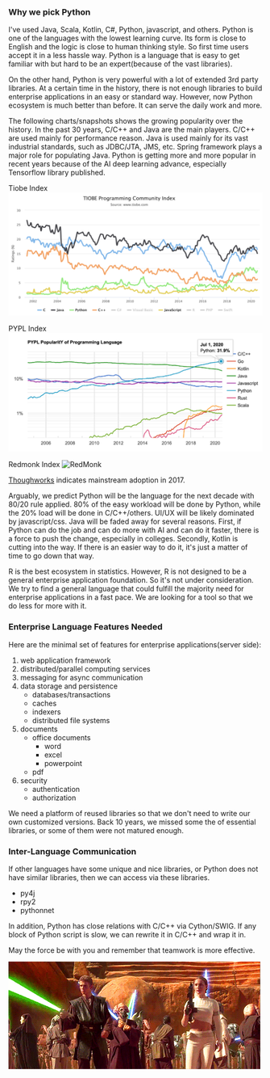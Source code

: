  
### Why we pick Python
I've used Java, Scala, Kotlin, C#, Python, javascript, and others. Python is
one of the languages with the lowest learning curve. Its form is close to 
English and the logic is close to human thinking style. So first time users
accept it in a less hassle way. Python is a language that is easy to get
familiar with but hard to be an expert(because of the vast libraries).

On the other hand, Python is very powerful with a lot of extended 3rd party
libraries. At a certain time in the history, there is not enough libraries to
build enterprise applications in an easy or standard way. However, now Python
ecosystem is much better than before. It can serve the daily work and more.

The following charts/snapshots shows the growing popularity over the history. 
In the past 30 years, C/C++ and Java are the main players. C/C++ are used 
mainly for performance reason. Java is used mainly for its vast industrial 
standards, such as JDBC/JTA, JMS, etc. Spring framework plays a major role 
for populating Java. Python is getting more and more popular in recent years
because of the AI deep learning advance, especially Tensorflow library 
published. 

Tiobe Index
![Tiobe Index](tiobe_index.png)

PYPL Index
![PYPL Index](pypl_index.png)

Redmonk Index
![RedMonk](https://redmonk.com/sogrady/files/2020/07/lang-rank-q320-wm.png)


[Thoughworks](https://www.thoughtworks.com/radar/languages-and-frameworks/python-3)
indicates mainstream adoption in 2017.


Arguably, we predict Python will be the language for the next decade with
80/20 rule applied. 80% of the easy workload will be done by Python, while the
20% load will be done in C/C++/others. UI/UX will be likely dominated by
javascript/css. Java will be faded away for several reasons. First, if Python
can do the job and can do more with AI and can do it faster, there is a force
to push the change, especially in colleges. Secondly, Kotlin is cutting into
the way. If there is an easier way to do it, it's just a matter of time to go
down that way.

R is the best ecosystem in statistics. However, R is not designed to be a
general enterprise application foundation. So it's not under consideration.
We try to find a general language that could fulfill the majority need for
enterprise applications in a fast pace. We are looking for a tool so that 
we do less for more with it.

### Enterprise Language Features Needed
Here are the minimal set of features for enterprise applications(server side):
1. web application framework
2. distributed/parallel computing services
3. messaging for async communication
4. data storage and persistence 
    - databases/transactions
    - caches
    - indexers
    - distributed file systems
5. documents
    - office documents
        - word
        - excel
        - powerpoint
    - pdf
6. security
    - authentication
    - authorization
    
We need a platform of reused libraries so that we don't need to write 
our own customized versions. Back 10 years, we missed some the of essential
libraries, or some of them were not matured enough. 
    
### Inter-Language Communication
If other languages have some unique and nice libraries, or Python does not have
similar libraries, then we can access via these libraries. 
- py4j
- rpy2
- pythonnet

In addition, Python has close relations with C/C++ via Cython/SWIG. If any
block of Python script is slow, we can rewrite it in C/C++ and wrap it in.

May the force be with you and remember that teamwork is more effective.

![PYPL Index](force.gif)
